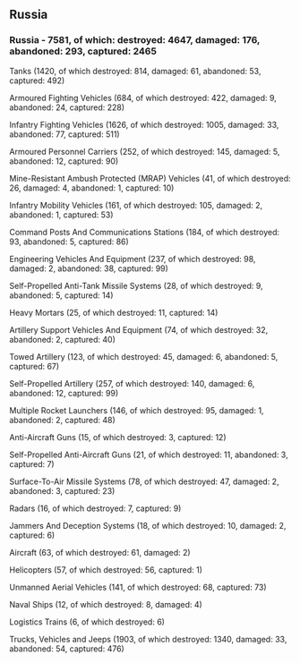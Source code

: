 
 
 ## Russia
 
 ### Russia - 7581, of which: destroyed: 4647, damaged: 176, abandoned: 293, captured: 2465

 

 

 Tanks (1420, of which destroyed: 814, damaged: 61, abandoned: 53, captured: 492)

 Armoured Fighting Vehicles (684, of which destroyed: 422, damaged: 9, abandoned: 24, captured: 228)

 Infantry Fighting Vehicles (1626, of which destroyed: 1005, damaged: 33, abandoned: 77, captured: 511)

 Armoured Personnel Carriers (252, of which destroyed: 145, damaged: 5, abandoned: 12, captured: 90)

 Mine-Resistant Ambush Protected (MRAP) Vehicles (41, of which destroyed: 26, damaged: 4, abandoned: 1, captured: 10)

 Infantry Mobility Vehicles (161, of which destroyed: 105, damaged: 2, abandoned: 1, captured: 53)

 Command Posts And Communications Stations (184, of which destroyed: 93, abandoned: 5, captured: 86)

 Engineering Vehicles And Equipment (237, of which destroyed: 98, damaged: 2, abandoned: 38, captured: 99)

 Self-Propelled Anti-Tank Missile Systems (28, of which destroyed: 9, abandoned: 5, captured: 14)

 Heavy Mortars (25, of which destroyed: 11, captured: 14)

 Artillery Support Vehicles And Equipment (74, of which destroyed: 32, abandoned: 2, captured: 40)

 Towed Artillery (123, of which destroyed: 45, damaged: 6, abandoned: 5, captured: 67)

 Self-Propelled Artillery (257, of which destroyed: 140, damaged: 6, abandoned: 12, captured: 99)

 Multiple Rocket Launchers (146, of which destroyed: 95, damaged: 1, abandoned: 2, captured: 48)

 Anti-Aircraft Guns (15, of which destroyed: 3, captured: 12)

 Self-Propelled Anti-Aircraft Guns (21, of which destroyed: 11, abandoned: 3, captured: 7)

 Surface-To-Air Missile Systems (78, of which destroyed: 47, damaged: 2, abandoned: 3, captured: 23)

 Radars (16, of which destroyed: 7, captured: 9)

 Jammers And Deception Systems (18, of which destroyed: 10, damaged: 2, captured: 6)

 Aircraft (63, of which destroyed: 61, damaged: 2)

 Helicopters (57, of which destroyed: 56, captured: 1)

 Unmanned Aerial Vehicles (141, of which destroyed: 68, captured: 73)

 Naval Ships (12, of which destroyed: 8, damaged: 4)

 Logistics Trains (6, of which destroyed: 6)

 Trucks, Vehicles and Jeeps (1903, of which destroyed: 1340, damaged: 33, abandoned: 54, captured: 476)

